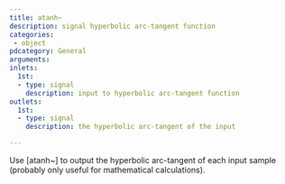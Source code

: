 ```yaml
---
title: atanh~
description: signal hyperbolic arc-tangent function
categories:
 - object
pdcategory: General
arguments:
inlets:
  1st:
  - type: signal
    description: input to hyperbolic arc-tangent function
outlets:
  1st:
  - type: signal
    description: the hyperbolic arc-tangent of the input

---
```


Use [atanh~] to output the hyperbolic arc-tangent of each input sample (probably only useful for mathematical calculations).

